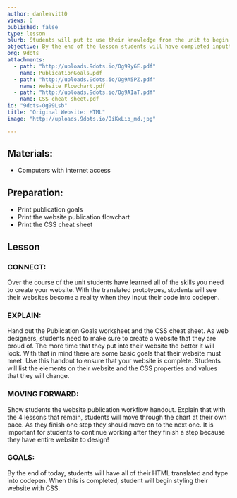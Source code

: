 ```yaml
---
author: danleavitt0
views: 0
published: false
type: lesson
blurb: Students will put to use their knowledge from the unit to begin the process of creating their website.
objective: By the end of the lesson students will have completed inputting all of their HTML code on codepen.
org: 9dots
attachments: 
  - path: "http://uploads.9dots.io/Og99y6E.pdf"
    name: PublicationGoals.pdf
  - path: "http://uploads.9dots.io/Og9A5PZ.pdf"
    name: Website Flowchart.pdf
  - path: "http://uploads.9dots.io/Og9AIaT.pdf"
    name: CSS cheat sheet.pdf
id: "9dots-Og99Lsb"
title: "Original Website: HTML"
image: "http://uploads.9dots.io/OiKxLib_md.jpg"

---
```


## Materials:

- Computers with internet access

## Preparation:

- Print publication goals
- Print the website publication flowchart
- Print the CSS cheat sheet

## Lesson

### CONNECT:
Over the course of the unit students have learned all of the skills you need to create your website. With the translated prototypes, students will see their websites become a reality when they input their code into codepen. 

### EXPLAIN:
Hand out the Publication Goals worksheet and the CSS cheat sheet. As web designers, students need to make sure to create a website that they are proud of. The more time that they put into their website the better it will look. With that in mind there are some basic goals that their website must meet. Use this handout to ensure that your website is complete. Students will list the elements on their website and the CSS properties and values that they will change. 

### MOVING FORWARD:
Show students the website publication workflow handout. Explain that with the 4 lessons that remain, students will move through the chart at their own pace. As they finish one step they should move on to the next one. It is important for students to continue working after they finish a step because they have entire website to design!

### GOALS:
By the end of today, students will have all of their HTML translated and type into codepen. When this is completed, student will begin styling their website with CSS.

